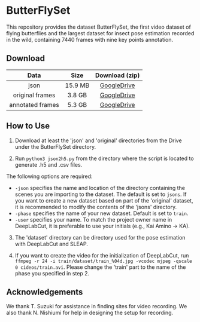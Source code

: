 # ButterFlySet

This repository provides the dataset ButterFlySet, the first video dataset of flying butterflies and the largest dataset for insect pose estimation recorded in the wild, containing 7440 frames with nine key points annotation.


## Download

| Data | Size | Download (zip) |
| :---: | :---: | :---: |
| json | 15.9 MB | [GoogleDrive](https://drive.google.com/drive/folders/1hnuOXGnViC3GLgfz2ndvaQJyCDpdqXSr?usp=share_link) |
| original frames | 3.8 GB | [GoogleDrive](https://drive.google.com/drive/folders/1pvHIArTxYaDH7CTkW9TaqXSxqZrygqhi?usp=share_link) |
| annotated frames | 5.3 GB | [GoogleDrive](https://drive.google.com/drive/folders/1axcFOQKBO7f72v7qjN5oD7VlWOoLU2LM?usp=share_link) |


## How to Use

1. Download at least the 'json' and 'original' directories from the Drive under the ButterFlySet directory.

2. Run `python3 json2h5.py` from the directory where the script is located to generate .h5 and .csv files.

The following options are required:
- `-json` specifies the name and location of the directory containing the scenes you are importing to the dataset. The default is set to `jsons`. If you want to create a new dataset based on part of the 'original' dataset, it is recommended to modify the contents of the 'jsons' directory.
- `-phase` specifies the name of your new dataset. Default is set to `train`.
- `-user` specifies your name. To match the project owner name in DeepLabCut, it is preferable to use your initials (e.g., Kai Amino → KA).

3. The 'dataset' directory can be directory used for the pose estimation with DeepLabCut and SLEAP.

4. If you want to create the video for the initialization of DeepLabCut, run `ffmpeg -r 24 -i train/dataset/train_%04d.jpg -vcodec mjpeg -qscale 0 cideos/train.avi`. Please change the 'train' part to the name of the phase you specified in step 2.


## Acknowledgements
We thank T. Suzuki for assistance in finding sites for video recording. We also thank N. Nishiumi for help in designing the setup for recording.
